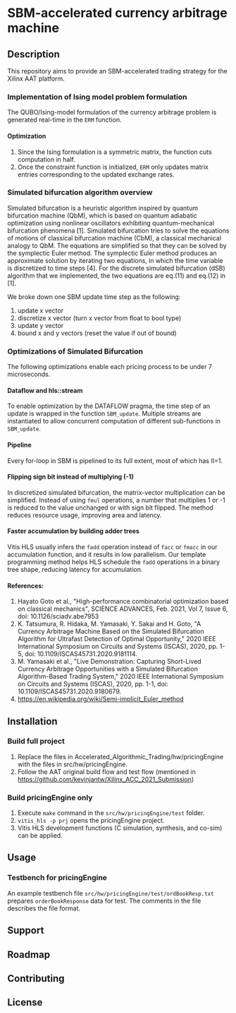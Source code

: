 # SBM-accelerated currency arbitrage machine

## Description

This repository aims to provide an SBM-accelerated trading strategy for the Xilinx AAT platform.

### Implementation of Ising model problem formulation

The QUBO/Ising-model formulation of the currency arbitrage problem is generated real-time in the `ERM` function.

#### Optimization
1. Since the Ising formulation is a symmetric matrix, the function cuts computation in half.
2. Once the constraint function is initialized, `ERM` only updates matrix entries corresponding to the updated exchange rates.
### Simulated bifurcation algorithm overview

Simulated bifurcation is a heuristic algorithm inspired by quantum bifurcation machine (QbM), which is based on quantum adiabatic optimization using nonlinear oscillators exhibiting quantum-mechanical bifurcation phenomena [1].  Simulated bifurcation tries to solve the equations of motions of classical bifurcation machine (CbM), a classical mechanical analogy to QbM. The equations are simplified so that they can be solved by the symplectic Euler method.  The symplectic Euler method produces an approximate solution by iterating two equations, in which the time variable is discretized to time steps [4].
For the discrete simulated bifurcation (dSB) algorithm that we implemented, the two equations are eq.(11) and eq.(12) in [1].

We broke down one SBM update time step as the following:
1. update x vector
2. discretize x vector (turn x vector from float to bool type)
3. update y vector
4. bound x and y vectors (reset the value if out of bound)

### Optimizations of Simulated Bifurcation
The following optimizations enable each pricing process to be under 7 microseconds.
#### Dataflow and hls::stream
To enable optimization by the DATAFLOW pragma, the time step of an update is wrapped in the function `SBM_update`.  Multiple streams are instantiated to allow concurrent computation of different sub-functions in `SBM_update`.

#### Pipeline
Every for-loop in SBM is pipelined to its full extent, most of which has II=1.

#### Flipping sign bit instead of multiplying (-1)
In discretized simulated bifurcation, the matrix-vector multiplication can be simplified.  Instead of using `fmul` operations, a number that multiplies 1 or -1 is reduced to the value unchanged or with sign bit flipped.  The method reduces resource usage, improving area and latency.

#### Faster accumulation by building adder trees
Vitis HLS usually infers the `fadd` operation instead of `facc` or `fmacc` in our accumulation function, and it results in low parallelism.  Our template programming method helps HLS schedule the `fadd` operations in a binary tree shape, reducing latency for accumulation.

#### References:
1. Hayato Goto et al., "High-performance combinatorial optimization based on classical mechanics", SCIENCE ADVANCES, Feb. 2021, Vol 7, Issue 6, doi: 10.1126/sciadv.abe7953
2. K. Tatsumura, R. Hidaka, M. Yamasaki, Y. Sakai and H. Goto, "A Currency Arbitrage Machine Based on the Simulated Bifurcation Algorithm for Ultrafast Detection of Optimal Opportunity," 2020 IEEE International Symposium on Circuits and Systems (ISCAS), 2020, pp. 1-5, doi: 10.1109/ISCAS45731.2020.9181114.
3. M. Yamasaki et al., "Live Demonstration: Capturing Short-Lived Currency Arbitrage Opportunities with a Simulated Bifurcation Algorithm-Based Trading System," 2020 IEEE International Symposium on Circuits and Systems (ISCAS), 2020, pp. 1-1, doi: 10.1109/ISCAS45731.2020.9180679.
4. https://en.wikipedia.org/wiki/Semi-implicit_Euler_method

## Installation
### Build full project
1. Replace the files in Accelerated_Algorithmic_Trading/hw/pricingEngine with the files in src/hw/pricingEngine.
2. Follow the AAT original build flow and test flow (mentioned in https://github.com/kevinjantw/Xilinx_ACC_2021_Submission)

### Build pricingEngine only
1. Execute `make` command in the `src/hw/pricingEngine/test` folder.
2. ```vitis_hls -p prj``` opens the pricingEngine project.
3. Vitis HLS development functions (C simulation, synthesis, and co-sim) can be applied.

## Usage
### Testbench for pricingEngine

An example testbench file `src/hw/pricingEngine/test/ordBookResp.txt` prepares `orderBookResponse` data for test.  The comments in the file describes the file format.

## Support


## Roadmap


## Contributing


## License

